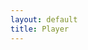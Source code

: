```yaml
---
layout: default
title: Player
---
```


<script src="{{site.baseurl}}/bower_components/underscore/underscore.js"></script>
<script src="{{site.baseurl}}/bower_components/backbone/backbone.js"></script>

<div id="player"></div>
<div id="content"></div>

<script>
    var chartname = function() {
        'use strict';

        // Component Attributes
        var me = {
            width: 100,
            height: 100,
            margin: {top: 5, right: 5, bottom: 5, left: 5}
        };

        function chart(selection) {
            selection.each(function(data) {

                var div = d3.select(this),
                    svg = div.selectAll('svg').data([data]);

                svg.enter().append('svg').call(chart.init);

                var gcont = svg.select('g.container-group');

            });
        }

        // Component Initialization
        chart.init = function(selection) {
            selection.each(function(data) {

                var svg = d3.select(this),
                    margin = me.margin,
                    width = me.width - margin.left - margin.right,
                    height = me.height - margin.top - margin.bottom;

                svg.attr('width', width).attr('height', height);

                var gcont = svg.append('g')
                    .attr('class', 'container-group');
            });
        };

        // Generate Accessor Methods
        function createAccessor(attr) {
            return function(value) {
                if (!arguments.length) { return me[attr]; }
                me[attr] = value;
                return chart;
            };
        }

        for (var attr in me) {
            if ((!chart[attr]) && (me.hasOwnProperty(attr))) {
                chart[attr] = createAccessor(attr);
            }
        }

        _.extend(chart, Backbone.Events);
        return chart;
    };


</script>